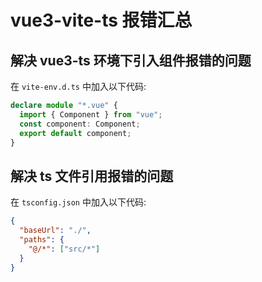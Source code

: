 # vue3-vite-ts 报错汇总

## 解决 vue3-ts 环境下引入组件报错的问题

在 `vite-env.d.ts` 中加入以下代码:

```ts
declare module "*.vue" {
  import { Component } from "vue";
  const component: Component;
  export default component;
}
```

## 解决 ts 文件引用报错的问题

在 `tsconfig.json` 中加入以下代码:

```json
{
  "baseUrl": "./",
  "paths": {
    "@/*": ["src/*"]
  }
}
```
